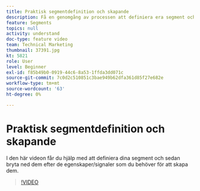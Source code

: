 ```yaml
---
title: Praktisk segmentdefinition och skapande
description: Få en genomgång av processen att definiera era segment och dela sedan upp dem efter de egenskaper eller signaler som ni behöver för att skapa dem.
feature: Segments
topics: null
activity: understand
doc-type: feature video
team: Technical Marketing
thumbnail: 37391.jpg
kt: 5821
role: User
level: Beginner
exl-id: f85b49b0-0919-44c6-8a53-1ffda3dd071c
source-git-commit: 7c0d2c510851c3bae949b62dfa361d85f27e682e
workflow-type: tm+mt
source-wordcount: '63'
ht-degree: 0%

---
```


# Praktisk segmentdefinition och skapande

I den här videon får du hjälp med att definiera dina segment och sedan bryta ned dem efter de egenskaper/signaler som du behöver för att skapa dem.

>[!VIDEO](https://video.tv.adobe.com/v/37391/?quality=12&learn=on)
